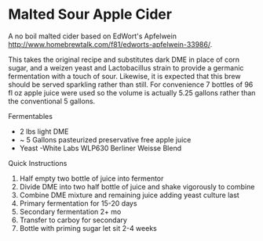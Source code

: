 # Malted Sour Apple Cider

A no boil malted cider based on EdWort's Apfelwein <http://www.homebrewtalk.com/f81/edworts-apfelwein-33986/>.

This takes the original recipe and substitutes dark DME in place of corn sugar, and a weizen yeast and Lactobacillus strain to provide a germanic fermentation with a touch of sour. Likewise, it is expected that this brew should be served sparkling rather than still. For convenience 7 bottles of 96 fl oz apple juice were used so the volume is actually 5.25 gallons rather than the conventional 5 gallons.

Fermentables

- 2 lbs light DME
- ~ 5 Gallons pasteurized preservative free apple juice
- Yeast
-White Labs WLP630 Berliner Weisse Blend

Quick Instructions

1. Half empty two bottle of juice into fermentor
2. Divide DME into two half bottle of juice and shake vigorously to combine
3. Combine DME mixture and remaining juice adding yeast culture last
4. Primary fermentation for 15-20 days
5. Secondary fermentation 2+ mo
6. Transfer to carboy for secondary
7. Bottle with priming sugar let sit 2-4 weeks
